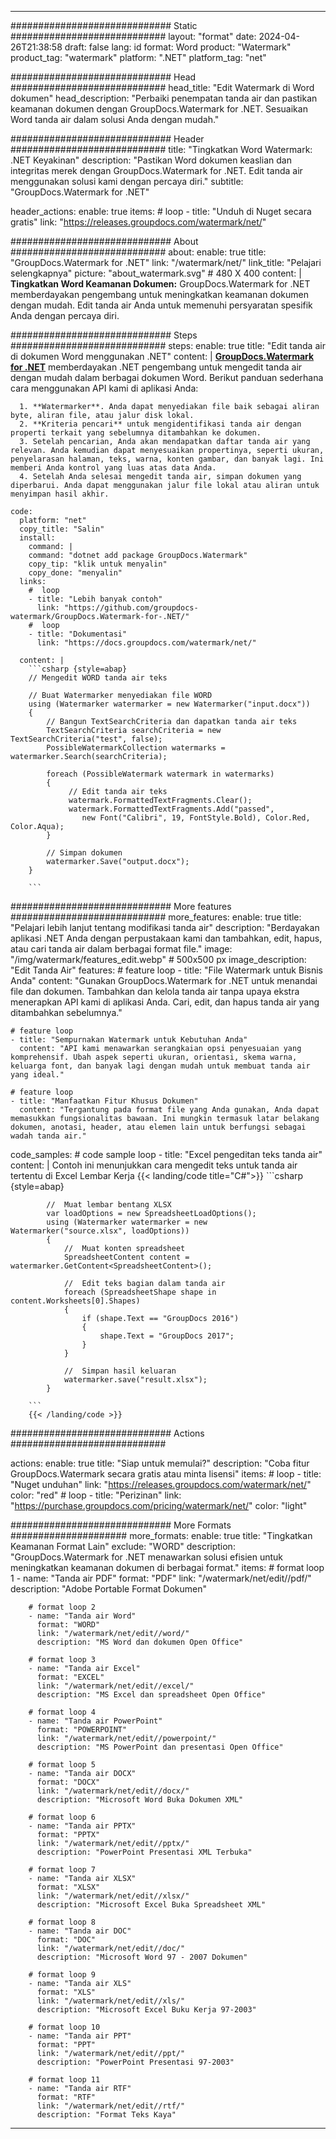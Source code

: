 
---
############################# Static ############################
layout: "format"
date:  2024-04-26T21:38:58
draft: false
lang: id
format: Word
product: "Watermark"
product_tag: "watermark"
platform: ".NET"
platform_tag: "net"

############################# Head ############################
head_title: "Edit Watermark di Word dokumen"
head_description: "Perbaiki penempatan tanda air dan pastikan keamanan dokumen dengan GroupDocs.Watermark for .NET. Sesuaikan Word tanda air dalam solusi Anda dengan mudah."

############################# Header ############################
title: "Tingkatkan Word Watermark: .NET Keyakinan" 
description: "Pastikan Word dokumen keaslian dan integritas merek dengan GroupDocs.Watermark for .NET. Edit tanda air menggunakan solusi kami dengan percaya diri."
subtitle: "GroupDocs.Watermark for .NET" 

header_actions:
  enable: true
  items:
    #  loop
    - title: "Unduh di Nuget secara gratis"
      link: "https://releases.groupdocs.com/watermark/net/"
      
############################# About ############################
about:
    enable: true
    title: "GroupDocs.Watermark for .NET"
    link: "/watermark/net/"
    link_title: "Pelajari selengkapnya"
    picture: "about_watermark.svg" # 480 X 400
    content: |
       **Tingkatkan Word Keamanan Dokumen:** GroupDocs.Watermark for .NET memberdayakan pengembang untuk meningkatkan keamanan dokumen dengan mudah. Edit tanda air Anda untuk memenuhi persyaratan spesifik Anda dengan percaya diri.

############################# Steps ############################
steps:
    enable: true
    title: "Edit tanda air di dokumen Word menggunakan .NET"
    content: |
      **[GroupDocs.Watermark for .NET](https://products.groupdocs.com/watermark/net/)** memberdayakan .NET pengembang untuk mengedit tanda air dengan mudah dalam berbagai dokumen Word. Berikut panduan sederhana cara menggunakan API kami di aplikasi Anda:
      
      1. **Watermarker**. Anda dapat menyediakan file baik sebagai aliran byte, aliran file, atau jalur disk lokal.
      2. **Kriteria pencari** untuk mengidentifikasi tanda air dengan properti terkait yang sebelumnya ditambahkan ke dokumen.
      3. Setelah pencarian, Anda akan mendapatkan daftar tanda air yang relevan. Anda kemudian dapat menyesuaikan propertinya, seperti ukuran, penyelarasan halaman, teks, warna, konten gambar, dan banyak lagi. Ini memberi Anda kontrol yang luas atas data Anda.
      4. Setelah Anda selesai mengedit tanda air, simpan dokumen yang diperbarui. Anda dapat menggunakan jalur file lokal atau aliran untuk menyimpan hasil akhir.
   
    code:
      platform: "net"
      copy_title: "Salin"
      install:
        command: |
        command: "dotnet add package GroupDocs.Watermark"
        copy_tip: "klik untuk menyalin"
        copy_done: "menyalin"
      links:
        #  loop
        - title: "Lebih banyak contoh"
          link: "https://github.com/groupdocs-watermark/GroupDocs.Watermark-for-.NET/"
        #  loop
        - title: "Dokumentasi"
          link: "https://docs.groupdocs.com/watermark/net/"
          
      content: |
        ```csharp {style=abap}
        // Mengedit WORD tanda air teks

        // Buat Watermarker menyediakan file WORD
        using (Watermarker watermarker = new Watermarker("input.docx"))
        {
            // Bangun TextSearchCriteria dan dapatkan tanda air teks
            TextSearchCriteria searchCriteria = new TextSearchCriteria("test", false);
            PossibleWatermarkCollection watermarks = watermarker.Search(searchCriteria);

            foreach (PossibleWatermark watermark in watermarks)
            {
                 // Edit tanda air teks
                 watermark.FormattedTextFragments.Clear();
                 watermark.FormattedTextFragments.Add("passed", 
                    new Font("Calibri", 19, FontStyle.Bold), Color.Red, Color.Aqua);
            }

            // Simpan dokumen
            watermarker.Save("output.docx");
        }
        
        ```            

############################# More features ############################
more_features:
  enable: true
  title: "Pelajari lebih lanjut tentang modifikasi tanda air"
  description: "Berdayakan aplikasi .NET Anda dengan perpustakaan kami dan tambahkan, edit, hapus, atau cari tanda air dalam berbagai format file."
  image: "/img/watermark/features_edit.webp" # 500x500 px
  image_description: "Edit Tanda Air"
  features:
    # feature loop
    - title: "File Watermark untuk Bisnis Anda"
      content: "Gunakan GroupDocs.Watermark for .NET untuk menandai file dan dokumen. Tambahkan dan kelola tanda air tanpa upaya ekstra menerapkan API kami di aplikasi Anda. Cari, edit, dan hapus tanda air yang ditambahkan sebelumnya."

    # feature loop
    - title: "Sempurnakan Watermark untuk Kebutuhan Anda"
      content: "API kami menawarkan serangkaian opsi penyesuaian yang komprehensif. Ubah aspek seperti ukuran, orientasi, skema warna, keluarga font, dan banyak lagi dengan mudah untuk membuat tanda air yang ideal."

    # feature loop
    - title: "Manfaatkan Fitur Khusus Dokumen"
      content: "Tergantung pada format file yang Anda gunakan, Anda dapat memasukkan fungsionalitas bawaan. Ini mungkin termasuk latar belakang dokumen, anotasi, header, atau elemen lain untuk berfungsi sebagai wadah tanda air."
      
  code_samples:
    # code sample loop
    - title: "Excel pengeditan teks tanda air"
      content: |
        Contoh ini menunjukkan cara mengedit teks untuk tanda air tertentu di Excel Lembar Kerja
        {{< landing/code title="C#">}}
        ```csharp {style=abap}
        
            //  Muat lembar bentang XLSX
            var loadOptions = new SpreadsheetLoadOptions();
            using (Watermarker watermarker = new Watermarker("source.xlsx", loadOptions))
            {
                //  Muat konten spreadsheet
                SpreadsheetContent content = watermarker.GetContent<SpreadsheetContent>();

                //  Edit teks bagian dalam tanda air
                foreach (SpreadsheetShape shape in content.Worksheets[0].Shapes)
                {
                    if (shape.Text == "GroupDocs 2016")
                    {
                        shape.Text = "GroupDocs 2017";
                    }
                }

                //  Simpan hasil keluaran
                watermarker.save("result.xlsx");
            }

        ```
        {{< /landing/code >}}


############################# Actions ############################

actions:
  enable: true
  title: "Siap untuk memulai?"
  description: "Coba fitur GroupDocs.Watermark secara gratis atau minta lisensi"
  items:
    #  loop
    - title: "Nuget unduhan"
      link: "https://releases.groupdocs.com/watermark/net/"
      color: "red"
        #  loop
    - title: "Perizinan"
      link: "https://purchase.groupdocs.com/pricing/watermark/net/"
      color: "light"


############################# More Formats #####################
more_formats:
    enable: true
    title: "Tingkatkan Keamanan Format Lain"
    exclude: "WORD"
    description: "GroupDocs.Watermark for .NET menawarkan solusi efisien untuk meningkatkan keamanan dokumen di berbagai format."
    items: 
        # format loop 1
        - name: "Tanda air PDF"
          format: "PDF"
          link: "/watermark/net/edit//pdf/"
          description: "Adobe Portable Format Dokumen"

        # format loop 2
        - name: "Tanda air Word"
          format: "WORD"
          link: "/watermark/net/edit//word/"
          description: "MS Word dan dokumen Open Office"
          
        # format loop 3
        - name: "Tanda air Excel"
          format: "EXCEL"
          link: "/watermark/net/edit//excel/"
          description: "MS Excel dan spreadsheet Open Office"

        # format loop 4
        - name: "Tanda air PowerPoint"
          format: "POWERPOINT"
          link: "/watermark/net/edit//powerpoint/"
          description: "MS PowerPoint dan presentasi Open Office"

        # format loop 5
        - name: "Tanda air DOCX"
          format: "DOCX"
          link: "/watermark/net/edit//docx/"
          description: "Microsoft Word Buka Dokumen XML"
          
        # format loop 6
        - name: "Tanda air PPTX"
          format: "PPTX"
          link: "/watermark/net/edit//pptx/"
          description: "PowerPoint Presentasi XML Terbuka"
          
        # format loop 7
        - name: "Tanda air XLSX"
          format: "XLSX"
          link: "/watermark/net/edit//xlsx/"
          description: "Microsoft Excel Buka Spreadsheet XML"

        # format loop 8
        - name: "Tanda air DOC"
          format: "DOC"
          link: "/watermark/net/edit//doc/"
          description: "Microsoft Word 97 - 2007 Dokumen"

        # format loop 9
        - name: "Tanda air XLS"
          format: "XLS"
          link: "/watermark/net/edit//xls/"
          description: "Microsoft Excel Buku Kerja 97-2003"

        # format loop 10
        - name: "Tanda air PPT"
          format: "PPT"
          link: "/watermark/net/edit//ppt/"
          description: "PowerPoint Presentasi 97-2003"

        # format loop 11
        - name: "Tanda air RTF"
          format: "RTF"
          link: "/watermark/net/edit//rtf/"
          description: "Format Teks Kaya"

---